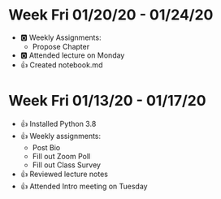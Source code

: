 
# Week Fri 01/20/20 - 01/24/20
 
* :o2: Weekly Assignments:
  * Propose Chapter
* :o2: Attended lecture on Monday
* :+1: Created notebook.md

# Week Fri 01/13/20 - 01/17/20

* :+1: Installed Python 3.8
* :+1: Weekly assignments:
  * Post Bio
  * Fill out Zoom Poll
  * Fill out Class Survey
* :+1: Reviewed lecture notes
* :+1: Attended Intro meeting on Tuesday
